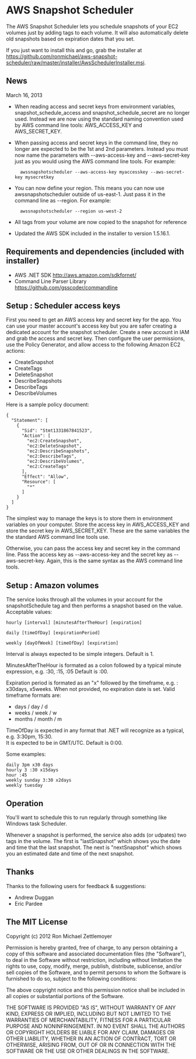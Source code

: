 ﻿
AWS Snapshot Scheduler
=============================================================
The AWS Snapshot Scheduler lets you schedule snapshots of your EC2 volumes just by adding tags
to each volume.  It will also automatically delete old snapshots based on expiration dates
that you set.

If you just want to install this and go,
grab the installer at https://github.com/ronmichael/aws-snapshot-scheduler/raw/master/installer/AwsSchedulerInstaller.msi.


News
-------------------------------------------------------------
March 16, 2013
- When reading access and secret keys from environment variables, snapshot_schedule_access and snapshot_schedule_secret are no longer used.
Instead we are now using the standard naming convention used by AWS command line tools: AWS_ACCESS_KEY and AWS_SECRET_KEY.

- When passing access and secret keys in the command line, they no longer are expected to be the 1st and 2nd parameters. Instead you
must now name the parameters with --aws-access-key and --aws-secret-key just as you would using the AWS command line tools. For example:

		awssnapshotscheduler --aws-access-key myaccesskey --aws-secret-key mysecretkey
- You can now define your region. This means you can now use awssnapshotscheduler outside of us-east-1. Just pass it in the command line as --region.
For example:	

		awssnapshotscheduler --region us-west-2
- All tags from your volume are now copied to the snapshot for reference
	
- Updated the AWS SDK included in the installer to version 1.5.16.1.

Requirements and dependencies (included with installer)
-------------------------------------------------------------
- AWS .NET SDK http://aws.amazon.com/sdkfornet/
- Command Line Parser Library https://github.com/gsscoder/commandline


Setup : Scheduler access keys
-------------------------------------------------------------
First you need to get an AWS access key and secret key for the app.
You can use your master account's access key but you are safer creating a dedicated account for the snapshot scheduler.
Create a new account in IAM and grab the access and secret key.
Then configure the user permissions, use the Policy Generator,  and allow access to the following Amazon EC2 actions:

- CreateSnapshot
- CreateTags
- DeleteSnapshot
- DescribeSnapshots
- DescribeTags
- DescribeVolumes


Here is a sample policy document:
		
	{
	  "Statement": [
		{
		  "Sid": "Stmt1331867841523",
		  "Action": [
			"ec2:CreateSnapshot",
			"ec2:DeleteSnapshot",
			"ec2:DescribeSnapshots",
			"ec2:DescribeTags",
			"ec2:DescribeVolumes",
			"ec2:CreateTags"
		  ],
		  "Effect": "Allow",
		  "Resource": [
			"*"
		  ]
		}
	  ]
	}

The simplest way to manage the keys is to store them in environment variables on your computer.
Store the access key in AWS_ACCESS_KEY and store the secret key in AWS_SECRET_KEY.
These are the same variables the the standard AWS command line tools use.

Otherwise, you can pass the access key and secret key in the command line. Pass the access key as --aws-access-key
and the secret key as --aws-secret-key. Again, this is the same syntax as the AWS command line tools.


Setup : Amazon volumes
-------------------------------------------------------------
The service looks through all the volumes in your account for the snapshotSchedule tag and then performs
a snapshot based on the value.  Acceptable values:

	hourly [interval] [minutesAfterTheHour] [expiration]

	daily [timeOfDay] [expirationPeriod]

	weekly [dayOfWeek] [timeOfDay] [expiration]

Interval is always expected to be simple integers.  Default is 1.

MinutesAfterTheHour is formated as a colon followed by a typical minute expression, e.g. :30, :15, :05
Default is :00.

Expiration period is formated as an "x" followed by the timeframe, e.g. : x30days, x5weeks. 
When not provided, no expiration date is set.  Valid timeframe formats are:
- days / day / d
- weeks / week / w
- months / month / m

TimeOfDay is expected in any format that .NET will recognize as a typical, e.g. 3:30pm, 15:30.  
It is expected to be in GMT/UTC.  Default is 0:00.

Some examples:
	
	daily 3pm x30 days
	hourly 3 :30 x15days
	hour :45
	weekly sunday 3:30 x2days
	weekly tuesday 



Operation
-------------------------------------------------------------
You'll want to schedule this to run regularly through something like Windows task Scheduler.

Whenever a snapshot is performed, the service also adds (or udpates) two tags in the volume.
The first is "lastSnapshot" which shows you the date and time that the last snapshot.
The next is "nextSnapshot" which shows you an estimated date and time of the next snapshot.


Thanks
-------------------------------------------------------------
Thanks to the following users for feedback & suggestions:
- Andrew Duggan
- Eric Pardee



The MIT License
-------------------------------------------------------------
Copyright (c) 2012 Ron Michael Zettlemoyer
				
Permission is hereby granted, free of charge, to any person obtaining a copy
of this software and associated documentation files (the "Software"), to deal
in the Software without restriction, including without limitation the rights
to use, copy, modify, merge, publish, distribute, sublicense, and/or sell
copies of the Software, and to permit persons to whom the Software is
furnished to do so, subject to the following conditions:

The above copyright notice and this permission notice shall be included in
all copies or substantial portions of the Software.

THE SOFTWARE IS PROVIDED "AS IS", WITHOUT WARRANTY OF ANY KIND, EXPRESS OR
IMPLIED, INCLUDING BUT NOT LIMITED TO THE WARRANTIES OF MERCHANTABILITY,
FITNESS FOR A PARTICULAR PURPOSE AND NONINFRINGEMENT. IN NO EVENT SHALL THE
AUTHORS OR COPYRIGHT HOLDERS BE LIABLE FOR ANY CLAIM, DAMAGES OR OTHER
LIABILITY, WHETHER IN AN ACTION OF CONTRACT, TORT OR OTHERWISE, ARISING FROM,
OUT OF OR IN CONNECTION WITH THE SOFTWARE OR THE USE OR OTHER DEALINGS IN
THE SOFTWARE.
